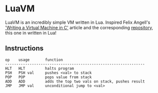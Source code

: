 # LuaVM

LuaVM is an incredibly simple VM written in Lua. Inspired Felix Angell's
['Writing a Virtual Machine in C'][vmctut] article and the corresponding
[repository][vmcrepo], this one in written in Lua!

## Instructions

    op    usage       function
    ---------------------------------------------------------------
    HLT   HLT         halts program
    PSH   PSH val     pushes <val> to stack
    POP   POP         pops value from stack
    ADD   ADD         adds the top two vals on stack, pushes result
    JMP   JMP val     unconditional jump to <val>

[vmctut]: http://blog.felixangell.com/part-1-lets-build-an-interpreted-language-in-go/
[vmcrepo]: http://github.com/felixangell/mac
